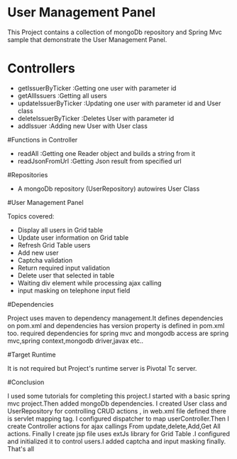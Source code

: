 # User Management Panel

This Project contains a collection of mongoDb repository and Spring Mvc sample that
demonstrate the User Management Panel.

# Controllers

* getIssuerByTicker :Getting one user with parameter id
* getAllIssuers :Getting all users
* updateIssuerByTicker :Updating one user with parameter id and User class
* deleteIssuerByTicker :Deletes User with parameter id
* addIssuer :Adding new User with User class

#Functions in Controller

* readAll :Getting one Reader object and builds a string from it
* readJsonFromUrl :Getting Json result from specified url

#Repositories

* A mongoDb repository (UserRepository) autowires User Class 


#User Management Panel

Topics covered:

* Display all users in Grid table
* Update user information on Grid table
* Refresh Grid Table users
* Add new user
* Captcha validation
* Return required input validation
* Delete user that selected in table
* Waiting div element while processing ajax calling
* input masking on telephone input field


#Dependencies

Project uses maven to dependency management.It defines dependencies on pom.xml and dependencies has version property is defined in pom.xml too.
required dependencies for spring mvc and mongodb access are spring mvc,spring context,mongodb driver,javax etc..

#Target Runtime

It is not required but Project's runtime server is Pivotal Tc server.

#Conclusion

I used some tutorials for completing this project.I started with a basic spring mvc project.Then added mongoDb dependencies.
I created User class and UserRepository for controlling CRUD actions , in web.xml file defined there is servlet mapping tag.
I configured dispatcher to map userController.Then I create Controller actions for ajax callings From update,delete,Add,Get All actions.
Finally I create jsp file uses extJs library for Grid Table .I configured  and initialized it to control users.I added captcha and input masking finally.
That's all
